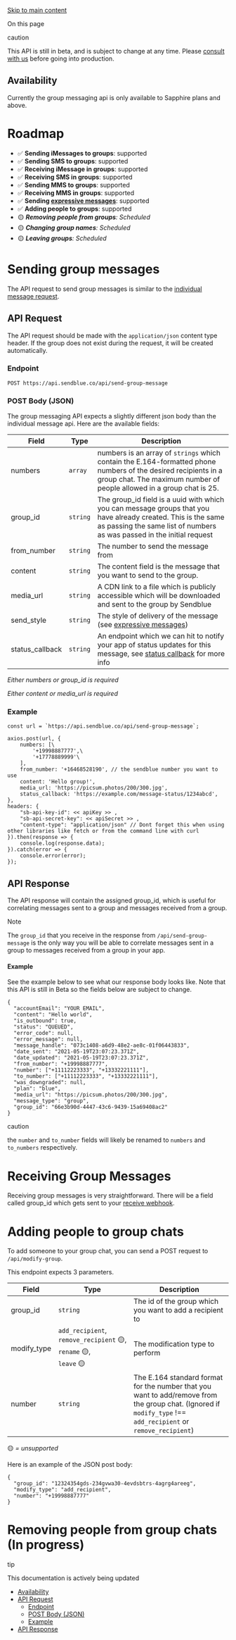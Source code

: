 [Skip to main content](https://docs.sendblue.com/docs/groups/#__docusaurus_skipToContent_fallback)

On this page

caution

This API is still in beta, and is subject to change at any time. Please [consult with us](mailto:support@sendblue.com) before going into production.

## Availability [​](https://docs.sendblue.com/docs/groups/\#availability "Direct link to Availability")

Currently the group messaging api is only available to Sapphire plans and above.

# Roadmap

- ✅ **Sending iMessages to groups**: supported
- ✅ **Sending SMS to groups**: supported
- ✅ **Receiving iMessage in groups**: supported
- ✅ **Receiving SMS in groups**: supported
- ✅ **Sending MMS to groups**: supported
- ✅ **Receiving MMS in groups**: supported
- ✅ **Sending [expressive messages](https://docs.sendblue.com/docs/expressive-messages/)**: supported
- ✅ **Adding people to groups**: supported
- 🟡 _**Removing people from groups**: Scheduled_
- 🟡 _**Changing group names**: Scheduled_
- 🟡 _**Leaving groups**: Scheduled_

# Sending group messages

The API request to send group messages is similar to the [individual message request](https://docs.sendblue.com/docs/outbound/#sending-imessages).

## API Request [​](https://docs.sendblue.com/docs/groups/\#api-request "Direct link to API Request")

The API request should be made with the `application/json` content type header. If the group does not exist during the request, it will be created automatically.

### Endpoint [​](https://docs.sendblue.com/docs/groups/\#endpoint "Direct link to Endpoint")

`POST https://api.sendblue.co/api/send-group-message`

### POST Body (JSON) [​](https://docs.sendblue.com/docs/groups/\#post-body-json "Direct link to POST Body (JSON)")

The group messaging API expects a slightly different json body than the individual message api. Here are the available fields:

| Field | Type | Description |
| --- | --- | --- |
| numbers | `array` | numbers is an array of `strings` which contain the E.164-formatted phone numbers of the desired recipients in a group chat. The maximum number of people allowed in a group chat is 25. |
| group\_id | `string` | The group\_id field is a uuid with which you can message groups that you have already created. This is the same as passing the same list of numbers as was passed in the initial request |
| from\_number | `string` | The number to send the message from |
| content | `string` | The content field is the message that you want to send to the group. |
| media\_url | `string` | A CDN link to a file which is publicly accessible which will be downloaded and sent to the group by Sendblue |
| send\_style | `string` | The style of delivery of the message (see [expressive messages](https://docs.sendblue.com/docs/expressive-messages/)) |
| status\_callback | `string` | An endpoint which we can hit to notify your app of status updates for this message, see [status callback](https://docs.sendblue.com/docs/outbound/#status-callback) for more info |

_Either numbers or group\_id is required_

_Either content or media\_url is required_

### Example [​](https://docs.sendblue.com/docs/groups/\#example "Direct link to Example")

```codeBlockLines_e6Vv
const url = `https://api.sendblue.co/api/send-group-message`;

axios.post(url, {
    numbers: [\
        '+19998887777',\
        '+17778889999'\
    ],
    from_number: '+16468528190', // the sendblue number you want to use
    content: 'Hello group!',
    media_url: 'https://picsum.photos/200/300.jpg',
    status_callback: 'https://example.com/message-status/1234abcd',
},
headers: {
    "sb-api-key-id": << apiKey >> ,
    "sb-api-secret-key": << apiSecret >> ,
    "content-type": "application/json" // Dont forget this when using other libraries like fetch or from the command line with curl
}).then(response => {
    console.log(response.data);
}).catch(error => {
    console.error(error);
});

```

## API Response [​](https://docs.sendblue.com/docs/groups/\#api-response "Direct link to API Response")

The API response will contain the assigned group\_id, which is useful for correlating messages sent to a group and messages received from a group.

Note

The `group_id` that you receive in the response from `/api/send-group-message` is the only way you will be able to correlate messages sent in a group to messages received from a group in your app.

#### Example [​](https://docs.sendblue.com/docs/groups/\#example-1 "Direct link to Example")

See the example below to see what our response body looks like. Note that this API is still in Beta so the fields below are subject to change.

```codeBlockLines_e6Vv
{
  "accountEmail": "YOUR EMAIL",
  "content": "Hello world",
  "is_outbound": true,
  "status": "QUEUED",
  "error_code": null,
  "error_message": null,
  "message_handle": "073c1408-a6d9-48e2-ae8c-01f06443833",
  "date_sent": "2021-05-19T23:07:23.371Z",
  "date_updated": "2021-05-19T23:07:23.371Z",
  "from_number": "+19998887777",
  "number": ["+11112223333", "+13332221111"],
  "to_number": ["+11112223333", "+13332221111"],
  "was_downgraded": null,
  "plan": "blue",
  "media_url": "https://picsum.photos/200/300.jpg",
  "message_type": "group",
  "group_id": "66e3b90d-4447-43c6-9439-15a69408ac2"
}

```

caution

the `number` and `to_number` fields will likely be renamed to `numbers` and `to_numbers` respectively.

# Receiving Group Messages

Receiving group messages is very straightforward. There will be a field called group\_id which gets sent to your [receive webhook](https://docs.sendblue.com/docs/inbound/).

# Adding people to group chats

To add someone to your group chat, you can send a POST request to `/api/modify-group`.

This endpoint expects 3 parameters.

| Field | Type | Description |
| --- | --- | --- |
| group\_id | `string` | The id of the group which you want to add a recipient to |
| modify\_type | `add_recipient`, <br>`remove_recipient` 🟡, <br>`rename` 🟡, <br>`leave` 🟡 | The modification type to perform |
| number | `string` | The E.164 standard format for the number that you want to add/remove from the group chat. (Ignored if `modify_type` !== `add_recipient` or `remove_recipient`) |

🟡 _= unsupported_

Here is an example of the JSON post body:

```codeBlockLines_e6Vv
{
  "group_id": "12324354gds-234gvwa30-4evdsbtrs-4agrg4areeg",
  "modify_type": "add_recipient",
  "number": "‭+19998887777"
}

```

# Removing people from group chats (In progress)

tip

This documentation is actively being updated

- [Availability](https://docs.sendblue.com/docs/groups/#availability)
- [API Request](https://docs.sendblue.com/docs/groups/#api-request)
  - [Endpoint](https://docs.sendblue.com/docs/groups/#endpoint)
  - [POST Body (JSON)](https://docs.sendblue.com/docs/groups/#post-body-json)
  - [Example](https://docs.sendblue.com/docs/groups/#example)
- [API Response](https://docs.sendblue.com/docs/groups/#api-response)